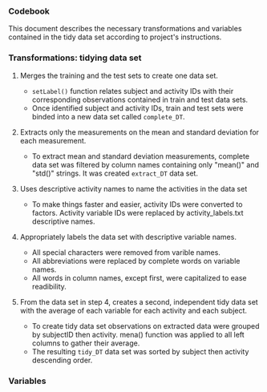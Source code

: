 ### Codebook

This document describes the necessary transformations and variables contained in the 
tidy data set according to project's instructions.

### Transformations: tidying data set

1. Merges the training and the test sets to create one data set.

   * `setLabel()` function relates subject and activity IDs with their corresponding 
      observations contained in train and test data sets.
   * Once identified subject and activity IDs, train and test sets were binded into a 
     new data set called `complete_DT`.
 
2. Extracts only the measurements on the mean and standard deviation for each measurement. 

   *  To extract mean and standard deviation measurements, complete data set was filtered
   by column names containing only "mean()" and "std()" strings. It was created `extract_DT` data set.
   
3. Uses descriptive activity names to name the activities in the data set

   *  To make things faster and easier, activity IDs were converted to factors. Activity 
   variable IDs were replaced by activity_labels.txt descriptive names. 
   
4. Appropriately labels the data set with descriptive variable names. 

   * All special characters were removed from varible names.
   * All abbreviations were replaced by complete words on variable names.
   * All words in column names, except first, were capitalized to ease 
   readibility.

5. From the data set in step 4, creates a second, independent tidy data set 
   with the average of each variable for each activity and each subject. 
   
   *  To create tidy data set observations on extracted data were grouped by 
   subjectID then activity. mena() function was applied to all left columns
   to gather their average.
   *  The resulting `tidy_DT` data set was sorted by subject then activity descending
   order.

### Variables